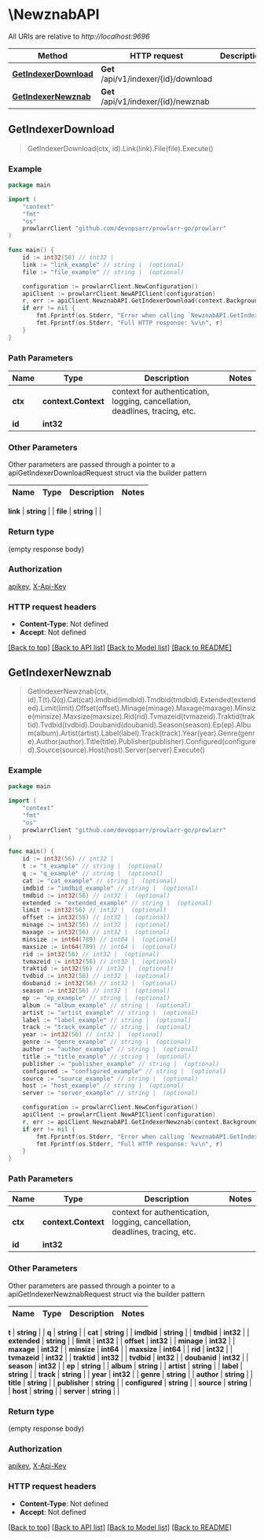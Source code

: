 # \NewznabAPI

All URIs are relative to *http://localhost:9696*

Method | HTTP request | Description
------------- | ------------- | -------------
[**GetIndexerDownload**](NewznabAPI.md#GetIndexerDownload) | **Get** /api/v1/indexer/{id}/download | 
[**GetIndexerNewznab**](NewznabAPI.md#GetIndexerNewznab) | **Get** /api/v1/indexer/{id}/newznab | 



## GetIndexerDownload

> GetIndexerDownload(ctx, id).Link(link).File(file).Execute()



### Example

```go
package main

import (
	"context"
	"fmt"
	"os"
	prowlarrClient "github.com/devopsarr/prowlarr-go/prowlarr"
)

func main() {
	id := int32(56) // int32 | 
	link := "link_example" // string |  (optional)
	file := "file_example" // string |  (optional)

	configuration := prowlarrClient.NewConfiguration()
	apiClient := prowlarrClient.NewAPIClient(configuration)
	r, err := apiClient.NewznabAPI.GetIndexerDownload(context.Background(), id).Link(link).File(file).Execute()
	if err != nil {
		fmt.Fprintf(os.Stderr, "Error when calling `NewznabAPI.GetIndexerDownload``: %v\n", err)
		fmt.Fprintf(os.Stderr, "Full HTTP response: %v\n", r)
	}
}
```

### Path Parameters


Name | Type | Description  | Notes
------------- | ------------- | ------------- | -------------
**ctx** | **context.Context** | context for authentication, logging, cancellation, deadlines, tracing, etc.
**id** | **int32** |  | 

### Other Parameters

Other parameters are passed through a pointer to a apiGetIndexerDownloadRequest struct via the builder pattern


Name | Type | Description  | Notes
------------- | ------------- | ------------- | -------------

 **link** | **string** |  | 
 **file** | **string** |  | 

### Return type

 (empty response body)

### Authorization

[apikey](../README.md#apikey), [X-Api-Key](../README.md#X-Api-Key)

### HTTP request headers

- **Content-Type**: Not defined
- **Accept**: Not defined

[[Back to top]](#) [[Back to API list]](../README.md#documentation-for-api-endpoints)
[[Back to Model list]](../README.md#documentation-for-models)
[[Back to README]](../README.md)


## GetIndexerNewznab

> GetIndexerNewznab(ctx, id).T(t).Q(q).Cat(cat).Imdbid(imdbid).Tmdbid(tmdbid).Extended(extended).Limit(limit).Offset(offset).Minage(minage).Maxage(maxage).Minsize(minsize).Maxsize(maxsize).Rid(rid).Tvmazeid(tvmazeid).Traktid(traktid).Tvdbid(tvdbid).Doubanid(doubanid).Season(season).Ep(ep).Album(album).Artist(artist).Label(label).Track(track).Year(year).Genre(genre).Author(author).Title(title).Publisher(publisher).Configured(configured).Source(source).Host(host).Server(server).Execute()



### Example

```go
package main

import (
	"context"
	"fmt"
	"os"
	prowlarrClient "github.com/devopsarr/prowlarr-go/prowlarr"
)

func main() {
	id := int32(56) // int32 | 
	t := "t_example" // string |  (optional)
	q := "q_example" // string |  (optional)
	cat := "cat_example" // string |  (optional)
	imdbid := "imdbid_example" // string |  (optional)
	tmdbid := int32(56) // int32 |  (optional)
	extended := "extended_example" // string |  (optional)
	limit := int32(56) // int32 |  (optional)
	offset := int32(56) // int32 |  (optional)
	minage := int32(56) // int32 |  (optional)
	maxage := int32(56) // int32 |  (optional)
	minsize := int64(789) // int64 |  (optional)
	maxsize := int64(789) // int64 |  (optional)
	rid := int32(56) // int32 |  (optional)
	tvmazeid := int32(56) // int32 |  (optional)
	traktid := int32(56) // int32 |  (optional)
	tvdbid := int32(56) // int32 |  (optional)
	doubanid := int32(56) // int32 |  (optional)
	season := int32(56) // int32 |  (optional)
	ep := "ep_example" // string |  (optional)
	album := "album_example" // string |  (optional)
	artist := "artist_example" // string |  (optional)
	label := "label_example" // string |  (optional)
	track := "track_example" // string |  (optional)
	year := int32(56) // int32 |  (optional)
	genre := "genre_example" // string |  (optional)
	author := "author_example" // string |  (optional)
	title := "title_example" // string |  (optional)
	publisher := "publisher_example" // string |  (optional)
	configured := "configured_example" // string |  (optional)
	source := "source_example" // string |  (optional)
	host := "host_example" // string |  (optional)
	server := "server_example" // string |  (optional)

	configuration := prowlarrClient.NewConfiguration()
	apiClient := prowlarrClient.NewAPIClient(configuration)
	r, err := apiClient.NewznabAPI.GetIndexerNewznab(context.Background(), id).T(t).Q(q).Cat(cat).Imdbid(imdbid).Tmdbid(tmdbid).Extended(extended).Limit(limit).Offset(offset).Minage(minage).Maxage(maxage).Minsize(minsize).Maxsize(maxsize).Rid(rid).Tvmazeid(tvmazeid).Traktid(traktid).Tvdbid(tvdbid).Doubanid(doubanid).Season(season).Ep(ep).Album(album).Artist(artist).Label(label).Track(track).Year(year).Genre(genre).Author(author).Title(title).Publisher(publisher).Configured(configured).Source(source).Host(host).Server(server).Execute()
	if err != nil {
		fmt.Fprintf(os.Stderr, "Error when calling `NewznabAPI.GetIndexerNewznab``: %v\n", err)
		fmt.Fprintf(os.Stderr, "Full HTTP response: %v\n", r)
	}
}
```

### Path Parameters


Name | Type | Description  | Notes
------------- | ------------- | ------------- | -------------
**ctx** | **context.Context** | context for authentication, logging, cancellation, deadlines, tracing, etc.
**id** | **int32** |  | 

### Other Parameters

Other parameters are passed through a pointer to a apiGetIndexerNewznabRequest struct via the builder pattern


Name | Type | Description  | Notes
------------- | ------------- | ------------- | -------------

 **t** | **string** |  | 
 **q** | **string** |  | 
 **cat** | **string** |  | 
 **imdbid** | **string** |  | 
 **tmdbid** | **int32** |  | 
 **extended** | **string** |  | 
 **limit** | **int32** |  | 
 **offset** | **int32** |  | 
 **minage** | **int32** |  | 
 **maxage** | **int32** |  | 
 **minsize** | **int64** |  | 
 **maxsize** | **int64** |  | 
 **rid** | **int32** |  | 
 **tvmazeid** | **int32** |  | 
 **traktid** | **int32** |  | 
 **tvdbid** | **int32** |  | 
 **doubanid** | **int32** |  | 
 **season** | **int32** |  | 
 **ep** | **string** |  | 
 **album** | **string** |  | 
 **artist** | **string** |  | 
 **label** | **string** |  | 
 **track** | **string** |  | 
 **year** | **int32** |  | 
 **genre** | **string** |  | 
 **author** | **string** |  | 
 **title** | **string** |  | 
 **publisher** | **string** |  | 
 **configured** | **string** |  | 
 **source** | **string** |  | 
 **host** | **string** |  | 
 **server** | **string** |  | 

### Return type

 (empty response body)

### Authorization

[apikey](../README.md#apikey), [X-Api-Key](../README.md#X-Api-Key)

### HTTP request headers

- **Content-Type**: Not defined
- **Accept**: Not defined

[[Back to top]](#) [[Back to API list]](../README.md#documentation-for-api-endpoints)
[[Back to Model list]](../README.md#documentation-for-models)
[[Back to README]](../README.md)

